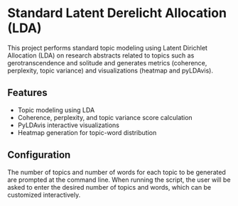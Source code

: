 # Standard Latent Derelicht Allocation (LDA)

This project performs standard topic modeling using Latent Dirichlet Allocation (LDA) on research abstracts related to topics such as gerotranscendence and solitude and generates metrics (coherence, perplexity, topic variance) and visualizations (heatmap and pyLDAvis).


## Features

- Topic modeling using LDA 
- Coherence, perplexity, and topic variance score calculation
- PyLDAvis interactive visualizations
- Heatmap generation for topic-word distribution


    
## Configuration

The number of topics and number of words for each topic to be generated are prompted at the command line. When running the script, the user will be asked to enter the desired number of topics and words, which can be customized interactively.



 
